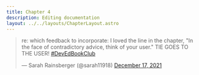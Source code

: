 ```yaml
---
title: Chapter 4
description: Editing documentation
layout: ../../layouts/ChapterLayout.astro
---
```

<blockquote class="twitter-tweet" data-conversation="none" data-dnt="true"><p lang="en" dir="ltr">re: which feedback to incorporate: I loved the line in the chapter, &quot;In the face of contradictory advice, think of your user.&quot; TIE GOES TO THE USER! <a href="https://twitter.com/hashtag/DevEdBookClub?src=hash&amp;ref_src=twsrc%5Etfw">#DevEdBookClub</a></p>&mdash; Sarah Rainsberger (@sarah11918) <a href="https://twitter.com/sarah11918/status/1471667550589235201?ref_src=twsrc%5Etfw">December 17, 2021</a></blockquote> <script async src="https://platform.twitter.com/widgets.js" charset="utf-8"></script>